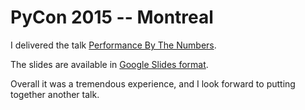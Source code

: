 PyCon 2015 -- Montreal
======================

I delivered the talk [Performance By The Numbers](https://www.youtube.com/watch?v=UAztOuO1ANQ).

The slides are available in [Google Slides format](https://docs.google.com/presentation/d/14twdRBMiTcqIfG86DNQLIk1o_B3eOtQrNPIUszeKI_s/edit?usp=sharing&hc_location=ufi).

Overall it was a tremendous experience, and I look forward to putting together another talk.
